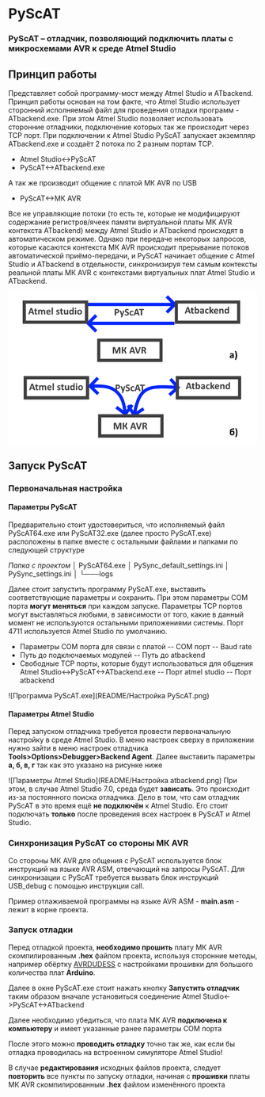 

# PyScAT

### PyScAT – отладчик, позволяющий подключить платы с микросхемами AVR к среде Atmel Studio

## Принцип работы
Представляет собой программу-мост между Atmel Studio и ATbackend.  Принцип работы основан на том факте, что Atmel Studio использует сторонний исполняемый файл для проведения отладки программ - ATbackend.exe. При этом Atmel Studio позволяет использовать сторонние отладчики, подключение которых так же происходит через TCP порт. При подключении к Atmel Studio PyScAT запускает экземпляр ATbackend.exe и создаёт 2 потока по 2 разным портам TCP.

- Atmel Studio<->PyScAT
- PyScAT<->ATbackend.exe

А так же производит общение с платой МК AVR по USB

- PyScAT<->МК AVR

Все не управляющие потоки (то есть те, которые не модифицируют содержание регистров/ячеек памяти виртуальной платы МК AVR контекста ATbackend) между Atmel  Studio  и ATbackend происходят в автоматическом режиме. Однако при передаче некоторых запросов, которые касаются контекста МК AVR происходит прерывание потоков автоматической приёмо-передачи, и PyScAT начинает общение с Atmel  Studio  и ATbackend в отдельности, синхронизируя тем самым контексты реальной платы МК AVR  с контекстами виртуальных плат Atmel  Studio  и ATbackend. 


![Принцип работы PyScAT](README/Принцип.png)
## Запуск PyScAT

### Первоначальная настройка
#### Параметры PyScAT
Предварительно стоит удостовериться, что исполняемый файл PyScAT64.exe или PyScAT32.exe (далее просто PyScAT.exe) расположены в папке вместе с остальными файлами и папками по следующей структуре

*Папка с проектом*
│   PyScAT64.exe
│   PySync_default_settings.ini
│   PySync_settings.ini
│
└───logs

Далее стоит запустить программу PyScAT.exe, выставить соответствующие параметры и сохранить. При этом параметры COM порта **могут меняться** при каждом запуске. Параметры TCP портов могут выставляться любыми, в зависимости от того, какие в данный момент не используются остальными приложениями системы. Порт 4711 используется Atmel Studio по умолчанию.

- Параметры COM порта для связи с платой
-- COM порт
-- Baud rate
- Путь до подключаемых модулей
-- Путь до atbackend
- Свободные TCP порты, которые будут использоваться для общения Atmel Studio<->PyScAT<->ATbackend.exe
-- Порт atmel studio
-- Порт atbackend

![Программа PyScAT.exe](README/Настройка PyScAT.png)
#### Параметры Atmel Studio
Перед запуском отладчика требуется провести первоначальную настройку в среде Atmel  Studio.
В меню настроек сверху в приложении нужно зайти в меню настроек отладчика **Tools>Options>Debugger>Backend  Agent**. Далее выставить параметры **а, б, в, г** так как это указано на рисунке ниже

![Параметры Atmel Studio](README/Настройка atbackend.png)
При этом, в случае Atmel Studio 7.0, среда будет **зависать**. Это происходит из-за постоянного поиска отладчика. Дело в том, что сам отладчик PyScAT в это время ещё **не подключён** к Atmel Studio. Его стоит подключать **только** после проведения всех настроек в PyScAT и Atmel Studio.


### **Синхронизация** **PyScAT со стороны МК** **AVR**

Со стороны МК AVR для общения с PyScAT используется блок инструкций на языке AVR ASM, отвечающий на запросы PyScAT. Для синхронизации с PyScAT требуется вызвать блок инструкций USB_debug  с помощью инструкции call.

Пример отлаживаемой программы на языке AVR ASM - **main.asm** - лежит в корне проекта.

### Запуск отладки

Перед отладкой проекта, **необходимо прошить** плату МК AVR скомпилированным **.hex** файлом проекта, используя сторонние методы, например обёртку [AVRDUDESS](https://github.com/ZakKemble/AVRDUDESS) с настройками прошивки для большого количества плат **Arduino**.

Далее в окне PyScAT.exe стоит нажать кнопку **Запустить отладчик** таким образом вначале установиться соединение Atmel Studio<->PyScAT<->ATbackend

Далее необходимо убедиться, что плата МК AVR **подключена к компьютеру** и имеет указанные ранее параметры COM порта

После этого можно **проводить отладку** точно так же, как если бы отладка проводилась на встроенном симуляторе Atmel Studio!

В случае **редактирования** исходных файлов проекта, следует **повторить** все пункты по запуску отладки, начиная с **прошивки** платы МК AVR скомпилированным **.hex** файлом изменённого проекта

